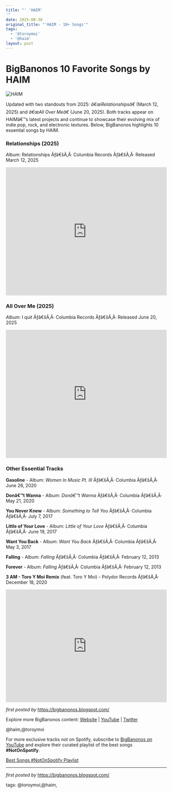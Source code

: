 ```yaml
---
title: "' 'HAIM'
'"
date: 2025-08-30
original_title: "'HAIM - 10+ Songs'"
tags:
  - '@toroymoi'
  - '@haim'
layout: post
---
```

<h1>BigBanonos 10 Favorite Songs by HAIM</h1> <img alt="HAIM" src="https://people.com/thmb/utZLLvl3Zl7hDChsk_qsh3VnXag=/1500x0/filters:no_upscale():max_bytes(150000):strip_icc():focal(1027x405:1029x407)/haim-1-e75bd47114cb4291b9655daac5afae9c.jpg" /> <p>Updated with two standouts from 2025: <em>â€œRelationshipsâ€</em> (March 12, 2025) and <em>â€œAll Over Meâ€</em> (June 20, 2025). Both tracks appear on HAIMâ€™s latest projects and continue to showcase their evolving mix of indie pop, rock, and electronic textures. Below, BigBanonos highlights 10 essential songs by HAIM.</p> <h3>Relationships (2025)</h3>
<p><em>Album:</em> Relationships Ãƒâ€šÃ‚Â· Columbia Records Ãƒâ€šÃ‚Â· Released March 12, 2025</p>
<iframe width="100%" height="400" src="https://www.youtube.com/embed/dOI_QTmK8Ks" title="HAIM - Relationships (Official Video)" frameborder="0" allow="accelerometer; autoplay; clipboard-write; encrypted-media; gyroscope; picture-in-picture; web-share" allowfullscreen></iframe> <h3>All Over Me (2025)</h3>
<p><em>Album:</em> I quit Ãƒâ€šÃ‚Â· Columbia Records Ãƒâ€šÃ‚Â· Released June 20, 2025</p>
<iframe width="100%" height="400" src="https://www.youtube.com/embed/CIDy7tMnQvs" title="HAIM - All Over Me (Official Video)" frameborder="0" allow="accelerometer; autoplay; clipboard-write; encrypted-media; gyroscope; picture-in-picture; web-share" allowfullscreen></iframe> <h3>Other Essential Tracks</h3>
<p><strong>Gasoline</strong> - Album: <em>Women In Music Pt. III</em> Ãƒâ€šÃ‚Â· Columbia Ãƒâ€šÃ‚Â· June 26, 2020</p>
<p><strong>Donâ€™t Wanna</strong> - Album: <em>Donâ€™t Wanna</em> Ãƒâ€šÃ‚Â· Columbia Ãƒâ€šÃ‚Â· May 21, 2020</p>
<p><strong>You Never Knew</strong> - Album: <em>Something to Tell You</em> Ãƒâ€šÃ‚Â· Columbia Ãƒâ€šÃ‚Â· July 7, 2017</p>
<p><strong>Little of Your Love</strong> - Album: <em>Little of Your Love</em> Ãƒâ€šÃ‚Â· Columbia Ãƒâ€šÃ‚Â· June 19, 2017</p>
<p><strong>Want You Back</strong> - Album: <em>Want You Back</em> Ãƒâ€šÃ‚Â· Columbia Ãƒâ€šÃ‚Â· May 3, 2017</p>
<p><strong>Falling</strong> - Album: <em>Falling</em> Ãƒâ€šÃ‚Â· Columbia Ãƒâ€šÃ‚Â· February 12, 2013</p>
<p><strong>Forever</strong> - Album: <em>Falling</em> Ãƒâ€šÃ‚Â· Columbia Ãƒâ€šÃ‚Â· February 12, 2013</p>
<p><strong>3 AM - Toro Y Moi Remix</strong> (feat. Toro Y Moi) - Polydor Records Ãƒâ€šÃ‚Â· December 18, 2020</p> <div> <iframe allow="autoplay; clipboard-write; encrypted-media; fullscreen; picture-in-picture" allowfullscreen="" frameborder="0" height="352" loading="lazy" src="https://open.spotify.com/embed/playlist/5DxbShzAvisPweEByfzHUS?utm_source=generator" width="100%"></iframe>
</div> <p><em>first posted by</em> <a href="https://bigbanonos.blogspot.com/">https://bigbanonos.blogspot.com/</a></p> <div> <p>Explore more BigBanonos content: <a href="https://bigbanonos.blogspot.com/">Website</a> | <a href="https://www.youtube.com/@BigBanonos">YouTube</a> | <a href="https://x.com/bigbanonos">Twitter</a></p>
</div> <!--Tags-->
<p>@haim,@toroymoi</p>


<!--Subscribe and Playlist Links-->
<div>
    <p>For more exclusive tracks not on Spotify, subscribe to <a href="https://www.youtube.com/@BigBanonos" target="_blank">BigBanonos on YouTube</a> and explore their curated playlist of the best songs <strong>#NotOnSpotify</strong>.</p>
    <p><a href="https://www.youtube.com/playlist?list=PLtuNtuTatqI0kFahUCbtbfenC_ET5O_tr" target="_blank">Best Songs #NotOnSpotify Playlist<br /></a></p></div>

<hr />

<p><em>first posted by</em> <a href="https://bigbanonos.blogspot.com/" rel="noopener" target="_new">https://bigbanonos.blogspot.com/</a></p>

<p>tags: @toroymoi,@haim,</p>
